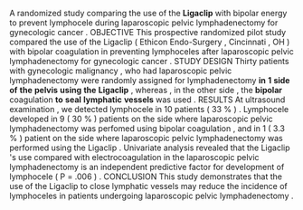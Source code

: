 A randomized study comparing the use of the **Ligaclip** with bipolar energy to prevent lymphocele during laparoscopic pelvic lymphadenectomy for gynecologic cancer . OBJECTIVE This prospective randomized pilot study compared the use of the Ligaclip ( Ethicon Endo-Surgery , Cincinnati , OH ) with bipolar coagulation in preventing lymphoceles after laparoscopic pelvic lymphadenectomy for gynecologic cancer . STUDY DESIGN Thirty patients with gynecologic malignancy , who had laparoscopic pelvic lymphadenectomy were randomly assigned for lymphadenectomy **in** **1** **side** **of** **the** **pelvis** **using** **the** **Ligaclip** , whereas , in the other side , the **bipolar** coagulation **to** **seal** **lymphatic** **vessels** was used . RESULTS At ultrasound examination , we detected lymphocele in 10 patients ( 33 % ) . Lymphocele developed in 9 ( 30 % ) patients on the side where laparoscopic pelvic lymphadenectomy was perfomed using bipolar coagulation , and in 1 ( 3.3 % ) patient on the side where laparoscopic pelvic lymphadenectomy was performed using the Ligaclip . Univariate analysis revealed that the Ligaclip 's use compared with electrocoagulation in the laparoscopic pelvic lymphadenectomy is an independent predictive factor for development of lymphocele ( P = .006 ) . CONCLUSION This study demonstrates that the use of the Ligaclip to close lymphatic vessels may reduce the incidence of lymphoceles in patients undergoing laparoscopic pelvic lymphadenectomy . 